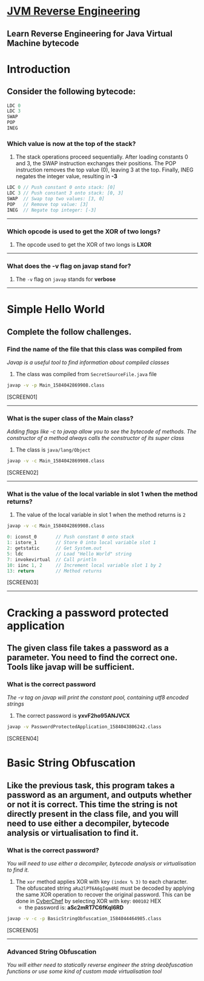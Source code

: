 # [JVM Reverse Engineering](https://tryhackme.com/room/jvmreverseengineering)

## Learn Reverse Engineering for Java Virtual Machine bytecode

# Introduction

## Consider the following bytecode:

```java
LDC 0
LDC 3
SWAP
POP
INEG
```

### Which value is now at the top of the stack?

1. The stack operations proceed sequentially. After loading constants 0 and 3, the SWAP instruction exchanges their positions. The POP instruction removes the top value (0), leaving 3 at the top. Finally, INEG negates the integer value, resulting in **-3**

```java
LDC 0 // Push constant 0 onto stack: [0]
LDC 3 // Push constant 3 onto stack: [0, 3]
SWAP  // Swap top two values: [3, 0]
POP   // Remove top value: [3]
INEG  // Negate top integer: [-3]
```

---

### Which opcode is used to get the XOR of two longs?

1. The opcode used to get the XOR of two longs is **LXOR**

---

### What does the -v flag on javap stand for?

1. The `-v` flag on `javap` stands for **verbose**

---

# Simple Hello World

## Complete the follow challenges.

### Find the name of the file that this class was compiled from

_Javap is a useful tool to find information about compiled classes_

1. The class was compiled from `SecretSourceFile.java` file

```bash
javap -v -p Main_1584042869908.class
```

[SCREEN01]

---

### What is the super class of the Main class?

_Adding flags like -c to javap allow you to see the bytecode of methods. The constructor of a method always calls the constructor of its super class_

1. The class is `java/lang/Object`

```bash
javap -v -c Main_1584042869908.class
```

[SCREEN02]

---

### What is the value of the local variable in slot 1 when the method returns?

1. The value of the local variable in slot 1 when the method returns is `2`

```bash
javap -v -c Main_1584042869908.class
```

```java
0: iconst_0       // Push constant 0 onto stack
1: istore_1       // Store 0 into local variable slot 1
2: getstatic      // Get System.out
5: ldc            // Load "Hello World" string
7: invokevirtual  // Call println
10: iinc 1, 2     // Increment local variable slot 1 by 2
13: return        // Method returns
```

[SCREEN03]

---

# Cracking a password protected application

## The given class file takes a password as a parameter. You need to find the correct one. Tools like javap will be sufficient.

### What is the correct password

_The -v tag on javap will print the constant pool, containing utf8 encoded strings_

1. The correct password is **yxvF2ho95ANJVCX**

```bash
javap -v PasswordProtectedApplication_1584043806242.class
```

[SCREEN04]

# Basic String Obfuscation

## Like the previous task, this program takes a password as an argument, and outputs whether or not it is correct. This time the string is not directly present in the class file, and you will need to use either a decompiler, bytecode analysis or virtualisation to find it.

### What is the correct password?

_You will need to use either a decompiler, bytecode analysis or virtualisation to find it._

1. The `xor` method applies XOR with key `(index % 3)` to each character. The obfuscated string `aRa2lPT6A6gIqm4RE` must be decoded by applying the same XOR operation to recover the original password. This can be done in [CyberChef](https://gchq.github.io/CyberChef/) by selecting XOR with key: `000102` HEX
   - the password is: **aSc2mRT7C6fKql6RD**

```bash
javap -v -c -p BasicStringObfuscation_1584044464985.class
```

[SCREEN05]

---

### Advanced String Obfuscation

_You will either need to statically reverse engineer the string deobfuscation functions or use some kind of custom made virtualisation tool_
